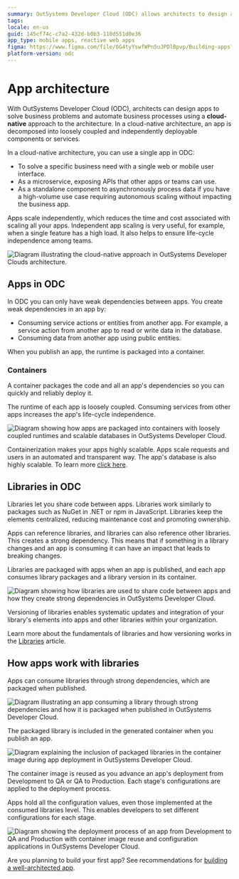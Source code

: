 ```yaml
---
summary: OutSystems Developer Cloud (ODC) allows architects to design apps using a cloud-native approach.
tags:
locale: en-us
guid: 145cf74c-c7a2-432d-b0b3-110d551d0e36
app_type: mobile apps, reactive web apps
figma: https://www.figma.com/file/6G4tyYswfWPn5uJPDlBpvp/Building-apps?type=design&node-id=3101%3A515&t=ZwHw8hXeFhwYsO5V-1
platform-version: odc
---
```

# App architecture

With OutSystems Developer Cloud (ODC), architects can design apps to solve business problems and automate business processes using a **cloud-native** approach to the architecture. In a cloud-native architecture, an app is decomposed into loosely coupled and independently deployable components or services.

In a cloud-native architecture, you can use a single app in ODC:

* To solve a specific business need with a single web or mobile user interface. 
* As a microservice, exposing APIs that other apps or teams can use.
* As a standalone component to asynchronously process data if you have a high-volume use case requiring autonomous scaling without impacting the business app.

Apps scale independently, which reduces the time and cost associated with scaling all your apps. Independent app scaling is very useful, for example, when a single feature has a high load. It also helps to ensure life-cycle independence among teams.

![Diagram illustrating the cloud-native approach in OutSystems Developer Clouds architecture.](images/app-architecture-diag.png "Cloud-Native Architecture Approach Diagram")

## Apps in ODC

In ODC you can only have weak dependencies between apps. You create weak dependencies in an app by:

* Consuming service actions or entities from another app. For example, a service action from another app to read or write data in the database.
* Consuming  data from another app using public entities.

When you publish an app, the runtime is packaged into a container.

### Containers

A container packages the code and all an app's dependencies so you can quickly and reliably deploy it.

The runtime of each app is loosely coupled. Consuming services from other apps increases the app's life-cycle independence.

![Diagram showing how apps are packaged into containers with loosely coupled runtimes and scalable databases in OutSystems Developer Cloud.](images/containers-diag.png "Containers Packages Diagram")

Containerization makes your apps highly scalable. Apps scale requests and users in an automated and transparent way. The app's database is also highly scalable. To learn more [click here](../../architecture/intro.md#auto-scaling-1).

## Libraries in ODC

Libraries let you share code between apps. Libraries work similarly to packages such as NuGet in .NET or npm in JavaScript. Libraries keep the elements centralized, reducing maintenance cost and promoting ownership.

Apps can reference libraries, and libraries can also reference other libraries. This creates a strong dependency. This means that if something in a library changes and an app is consuming it can have an impact that leads to breaking changes.

Libraries are packaged with apps when an app is published, and each app consumes library packages and a library version in its container.

![Diagram showing how libraries are used to share code between apps and how they create strong dependencies in OutSystems Developer Cloud.](images/libraries-odc-diag.png "Libraries in OutSystems Developer Cloud")

Versioning of libraries enables systematic updates and integration of your library's elements into apps and other libraries within your organization.

Learn more about the fundamentals of libraries and how versioning works in the [Libraries](../libraries.md#libraries-versioning) article.

## How apps work with libraries

Apps can consume libraries through strong dependencies, which are packaged when published.

![Diagram illustrating an app consuming a library through strong dependencies and how it is packaged when published in OutSystems Developer Cloud.](images/app-consuming-library-diag.png "App Consuming Library Diagram")

The packaged library is included in the generated container when you publish an app.

![Diagram explaining the inclusion of packaged libraries in the container image during app deployment in OutSystems Developer Cloud.](images/how-libraries-work-diag.png "How Libraries Work in App Deployment")

The container image is reused as you advance an app's deployment from Development to QA or QA to Production. Each stage's configurations are applied to the deployment process.

Apps hold all the configuration values, even those implemented at the consumed libraries level. This enables developers to set different configurations for each stage.

![Diagram showing the deployment process of an app from Development to QA and Production with container image reuse and configuration applications in OutSystems Developer Cloud.](images/deployment-process-diag.png "App Deployment Process Diagram")

Are you planning to build your first app? See recommendations for [building a well-architected app](recommended-architecture.md).
